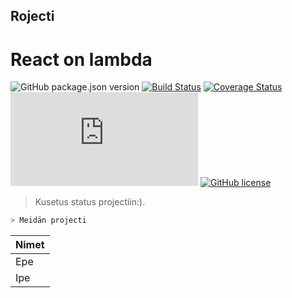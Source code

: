
## Rojecti

# React on lambda
![GitHub package.json version](https://img.shields.io/github/package-json/v/sultan99/react-on-lambda.svg)
[![Build Status](https://travis-ci.org/sultan99/react-on-lambda.svg?branch=master)](https://travis-ci.org/sultan99/react-on-lambda)
[![Coverage Status](https://coveralls.io/repos/github/sultan99/react-on-lambda/badge.svg)](https://coveralls.io/github/sultan99/react-on-lambda)
[![gzip size](http://img.badgesize.io/https://unpkg.com/react-on-lambda@0.6.1/dist/react-on-lambda.min.js?compression=gzip)](https://unpkg.com/react-on-lambda@0.6.1/dist/react-on-lambda.min.js)
[![GitHub license](https://img.shields.io/github/license/sultan99/react-on-lambda.svg)](https://github.com/sultan99/react-on-lambda/blob/master/LICENSE)

> Kusetus status projectiin:).

```bash
> Meidän projecti
```
| Nimet |
| ------------ | 
| Epe |
| Ipe |


